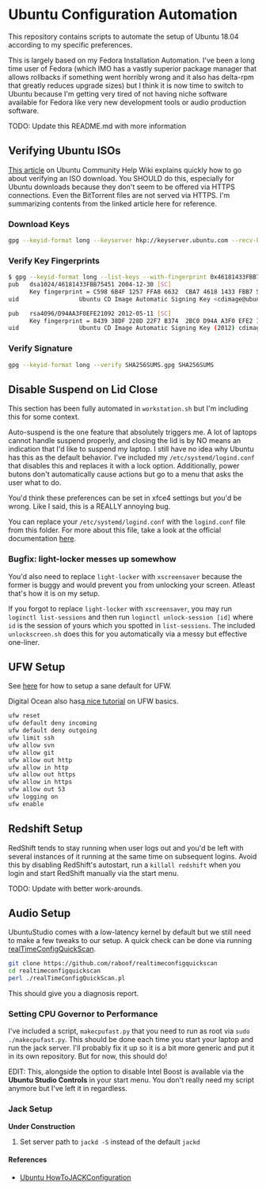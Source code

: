 # Ubuntu Configuration Automation

This repository contains scripts to automate the setup of Ubuntu 18.04 according
to my specific preferences.

This is largely based on my Fedora Installation Automation. I've been a long
time user of Fedora (which IMO has a vastly superior package manager that allows
rollbacks if something went horribly wrong and it also has delta-rpm that
greatly reduces upgrade sizes) but I think it is now time to switch to Ubuntu
because I'm getting very tired of not having niche software available for Fedora
like very new development tools or audio production software.

TODO: Update this README.md with more information

## Verifying Ubuntu ISOs

[This article](https://help.ubuntu.com/community/VerifyIsoHowto) on Ubuntu
Community Help Wiki explains quickly how to go about verifying an ISO download.
You SHOULD do this, especially for Ubuntu downloads because they don't seem to
be offered via HTTPS connections. Even the BitTorrent files are not served via
HTTPS. I'm summarizing contents from the linked article here for reference.

### Download Keys

```bash
gpg --keyid-format long --keyserver hkp://keyserver.ubuntu.com --recv-keys 0x46181433FBB75451 0xD94AA3F0EFE21092
```

### Verify Key Fingerprints

```bash
$ gpg --keyid-format long --list-keys --with-fingerprint 0x46181433FBB75451 0xD94AA3F0EFE21092
pub   dsa1024/46181433FBB75451 2004-12-30 [SC]
      Key fingerprint = C598 6B4F 1257 FFA8 6632  CBA7 4618 1433 FBB7 5451
uid                 Ubuntu CD Image Automatic Signing Key <cdimage@ubuntu.com>

pub   rsa4096/D94AA3F0EFE21092 2012-05-11 [SC]
      Key fingerprint = 8439 38DF 228D 22F7 B374  2BC0 D94A A3F0 EFE2 1092
uid                 Ubuntu CD Image Automatic Signing Key (2012) cdimage@ubuntu.com>
```

### Verify Signature

```bash
gpg --keyid-format long --verify SHA256SUMS.gpg SHA256SUMS
```

## Disable Suspend on Lid Close

This section has been fully automated in `workstation.sh` but I'm including this
for some context.

Auto-suspend is the one feature that absolutely triggers me. A lot of laptops
cannot handle suspend properly, and closing the lid is by NO means an indication
that I'd like to suspend my laptop. I still have no idea why Ubuntu has this as
the default behavior. I've included my `/etc/systemd/logind.conf` that disables
this and replaces it with a lock option. Additionally, power butons don't
automatically cause actions but go to a menu that asks the user what to do.

You'd think these preferences can be set in xfce4 settings but you'd be wrong.
Like I said, this is a REALLY annoying bug.

You can replace your `/etc/systemd/logind.conf` with the `logind.conf` file from
this folder. For more about this file, take a look at the official documentation
[here](https://www.freedesktop.org/software/systemd/man/logind.conf.html).

### Bugfix: light-locker messes up somewhow

You'd also need to replace `light-locker` with `xscreensaver` because the former
is buggy and would prevent you from unlocking your screen. Atleast that's how it
is on my setup.

If you forgot to replace `light-locker` with `xscreensaver`, you may run
`loginctl list-sessions` and then run `loginctl unlock-session [id]` where `id`
is the session of yours which you spotted in `list-sessions`. The included
`unlockscreen.sh` does this for you automatically via a messy but effective
one-liner.

## UFW Setup

See [here](https://serverfault.com/questions/468907/ufw-blocking-apt) for how to
setup a sane default for UFW.

Digital Ocean also has[a nice tutorial](https://www.digitalocean.com/community/tutorials/how-to-set-up-a-firewall-with-ufw-on-ubuntu-16-04)
on UFW basics.

```bash
ufw reset
ufw default deny incoming
ufw default deny outgoing
ufw limit ssh
ufw allow svn
ufw allow git
ufw allow out http
ufw allow in http
ufw allow out https
ufw allow in https
ufw allow out 53
ufw logging on
ufw enable
```

## Redshift Setup

RedShift tends to stay running when user logs out and you'd be left with several
instances of it running at the same time on subsequent logins. Avoid this by
disabling RedShift's autostart, run a `killall redshift` when you login and
start RedShift manually via the start menu.

TODO: Update with better work-arounds.

## Audio Setup

UbuntuStudio comes with a low-latency kernel by default but we still need to
make a few tweaks to our setup. A quick check can be done via running
[realTimeConfigQuickScan](https://github.com/raboof/realtimeconfigquickscan).

```bash
git clone https://github.com/raboof/realtimeconfigquickscan
cd realtimeconfigquickscan
perl ./realTimeConfigQuickScan.pl
```

This should give you a diagnosis report.

### Setting CPU Governor to Performance

I've included a script, `makecpufast.py` that you need to run as root via
`sudo ./makecpufast.py`. This should be done each time you start your laptop
and run the jack server. I'll probably fix it up so it is a bit more generic and
put it in its own repository. But for now, this should do!

EDIT: This, alongside the option to disable Intel Boost is available via the
**Ubuntu Studio Controls** in your start menu. You don't really need my script
anymore but I've left it in regardless.

### Jack Setup

**Under Construction**

1. Set server path to `jackd -S` instead of the default `jackd`

#### References

* [Ubuntu HowToJACKConfiguration](https://help.ubuntu.com/community/HowToJACKConfiguration)
